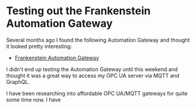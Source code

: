 # Testing out the Frankenstein Automation Gateway

Several months ago I found the following Automation Gateway and thought it looked pretty interesting:
  - [Frankenstein Automation Gateway](https://github.com/vogler75/automation-gateway)

I didn't end up testing the Automation Gateway until this weekend and thought it was a great way to access my OPC UA server via MQTT and GraphQL.

I have been researching into affordable OPC UA/MQTT gateways for quite some time now. I have  
